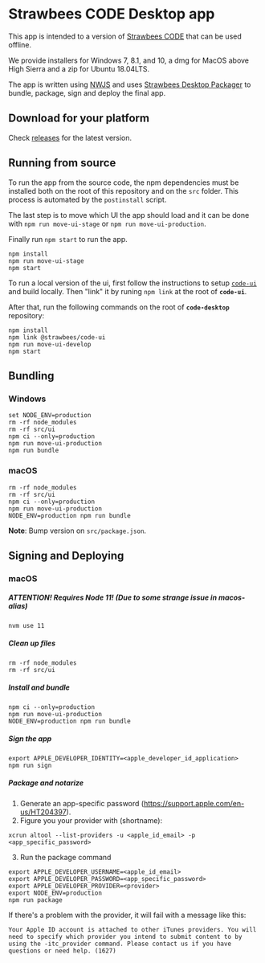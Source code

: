 # Strawbees CODE Desktop app

This app is intended to a version of [Strawbees CODE](https://code.strawbees.com) that can be used offline.

We provide installers for Windows 7, 8.1, and 10, a dmg for MacOS above High Sierra and a zip for Ubuntu 18.04LTS.

The app is written using [NWJS](https://nwjs.io/) and uses [Strawbees Desktop Packager](https://github.com/strawbees/desktop-packager) to bundle, package, sign and deploy the final app.

## Download for your platform

Check [releases](https://github.com/strawbees/code-desktop/releases) for the latest version.

## Running from source

To run the app from the source code, the npm dependencies must be installed both on the root of this repository and on the `src` folder. This process is automated by the `postinstall` script.

The last step is to move which UI the app should load and it can be done with `npm run move-ui-stage` or `npm run move-ui-production`.

Finally run `npm start` to run the app.

```shell
npm install
npm run move-ui-stage
npm start
```

To run a local version of the ui, first follow the instructions to setup [`code-ui`](https://github.com/strawbees/code-ui) and build locally. Then "link" it by runing `npm link` at the root of **`code-ui`**.

After that, run the following commands on the root of **`code-desktop`** repository:

```shell
npm install
npm link @strawbees/code-ui
npm run move-ui-develop
npm start
```

## Bundling
### Windows
```shell
set NODE_ENV=production
rm -rf node_modules
rm -rf src/ui
npm ci --only=production
npm run move-ui-production
npm run bundle
```
### macOS
```shell
rm -rf node_modules
rm -rf src/ui
npm ci --only=production
npm run move-ui-production
NODE_ENV=production npm run bundle
```

**Note**: Bump version on `src/package.json`.

## Signing and Deploying

### macOS

##### *ATTENTION! Requires Node 11! (Due to some strange issue in macos-alias)*
```shell
nvm use 11
```
##### Clean up files
```shell
rm -rf node_modules
rm -rf src/ui
```
##### Install and bundle
```shell
npm ci --only=production
npm run move-ui-production
NODE_ENV=production npm run bundle
```
##### Sign the app
```shell
export APPLE_DEVELOPER_IDENTITY=<apple_developer_id_application>
npm run sign
```
##### Package and notarize
1. Generate an app-specific password (https://support.apple.com/en-us/HT204397).
2. Figure you your provider with (shortname):
```shell
xcrun altool --list-providers -u <apple_id_email> -p <app_specific_password>
```
3. Run the package command
```shell
export APPLE_DEVELOPER_USERNAME=<apple_id_email>
export APPLE_DEVELOPER_PASSWORD=<app_specific_password>
export APPLE_DEVELOPER_PROVIDER=<provider>
export NODE_ENV=production
npm run package
```
If there's a problem with the provider, it will fail with a message like this:
```
Your Apple ID account is attached to other iTunes providers. You will need to specify which provider you intend to submit content to by using the -itc_provider command. Please contact us if you have questions or need help. (1627)
```
